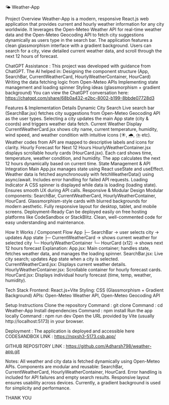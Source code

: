 🌤️ Weather-App

Project Overview
Weather-App is a modern, responsive React.js web application that provides current and hourly weather information for any city worldwide. It leverages the Open-Meteo Weather API for real-time weather data and the Open-Meteo Geocoding API to fetch city suggestions dynamically as users type in the search bar.
The application features a clean glassmorphism interface with a gradient background. Users can search for a city, view detailed current weather data, and scroll through the next 12 hours of forecast.

ChatGPT Assistance :
This project was developed with guidance from ChatGPT. The AI helped in:
Designing the component structure (App, SearchBar, CurrentWeatherCard, HourlyWeatherContainer, HourCard)
Writing the data fetching logic from Open-Meteo APIs
Implementing state management and loading spinner
Styling ideas (glassmorphism + gradient background)
You can view the ChatGPT conversation here:
 https://chatgpt.com/share/68b0a432-e2bc-8002-b199-8bbde07728d3




 
Features & Implementation Details
Dynamic City Search
Live search bar (SearchBar.jsx) fetches city suggestions from Open-Meteo Geocoding API as the user types.
Selecting a city updates the main App state (city & coords) and triggers weather data fetch.
Current Weather Display
CurrentWeatherCard.jsx shows city name, current temperature, humidity, wind speed, and weather condition with intuitive icons (☀️, 🌧️, ⛈️ etc).
Weather codes from API are mapped to descriptive labels and icons for clarity.
Hourly Forecast for Next 12 Hours
HourlyWeatherContainer.jsx displays scrollable hourly cards (HourCard.jsx).
Each card shows time, temperature, weather condition, and humidity.
The app calculates the next 12 hours dynamically based on current time.
State Management & API Integration
Main App.jsx manages state using React useState and useEffect.
Weather data is fetched asynchronously with fetchWeatherData() using async/await.
Includes error handling for failed API requests.
Loading Indicator
A CSS spinner is displayed while data is loading (loading state).
Ensures smooth UX during API calls.
Responsive & Modular Design
Modular components: SearchBar, CurrentWeatherCard, HourlyWeatherContainer, HourCard.
Glassmorphism-style cards with blurred backgrounds for modern aesthetic.
Fully responsive layout for desktop, tablet, and mobile screens.
Deployment-Ready
Can be deployed easily on free hosting platforms like CodeSandbox or StackBlitz.
Clean, well-commented code for easy understanding and maintenance.


 How It Works / Component Flow
App
 ├─ SearchBar  → user selects city → updates App state
 ├─ CurrentWeatherCard  → shows current weather for selected city
 └─ HourlyWeatherContainer
   	└─ HourCard (x12) → shows next 12 hours forecast
Explanation:
App.jsx: Main container; handles state, fetches weather data, and manages the loading spinner.
SearchBar.jsx: Live city search; updates App state when a city is selected.
CurrentWeatherCard.jsx: Displays current weather details.
HourlyWeatherContainer.jsx: Scrollable container for hourly forecast cards.
HourCard.jsx: Displays individual hourly forecast (time, temp, weather, humidity).

Tech Stack
Frontend: React.js+Vite
Styling: CSS (Glassmorphism + Gradient Background)
APIs: Open-Meteo Weather API, Open-Meteo Geocoding API

 
Setup Instructions
Clone the repository
           	Command : git clone <your-github-repo-link>
           	Command : cd Weather-App
Install dependencies
           	Command : npm install
Run the app locally
           	Command : npm run dev
Open the URL provided by Vite (usually http://localhost:5173) in your browser.

Deployment :
The application is deployed and accessible here
 CODESANDBOX LINK :  https://nqxsh3-5173.csb.app/

 GITHUB REPOSITORY LINK : https://github.com/Adharsh798/weather-app.git

 
Notes:
All weather and city data is fetched dynamically using Open-Meteo APIs.
Components are modular and reusable: SearchBar, CurrentWeatherCard, HourlyWeatherContainer, HourCard.
Error handling is included for API failures and empty search results.
Responsive layout ensures usability across devices.
Currently, a gradient background is used for simplicity and performance.
 
THANK YOU




